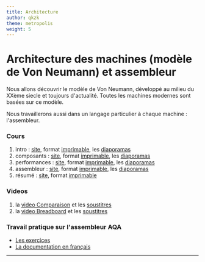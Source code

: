 ```yaml
---
title: Architecture
author: qkzk
theme: metropolis
weight: 5
---
```



# Architecture des machines (modèle de Von Neumann) et assembleur

Nous allons découvrir le modèle de Von Neumann, développé au milieu du XXème
siecle et toujours d'actualité. Toutes les machines modernes sont basées sur
ce modèle.

Nous travaillerons aussi dans un langage particulier à chaque machine : l'assembleur.

### Cours

1. intro : [site](von_neumann), format [imprimable](/uploads/docsnsi/architecture/diapos/1_intro-Article.pdf), les [diaporamas](/uploads/docsnsi/architecture/diapos/1_intro-Beamer.pdf)
2. composants : [site](composants_processeur), format [imprimable](/uploads/docsnsi/architecture/diapos/2_composants-Article.pdf), les  [diaporamas](/uploads/docsnsi/architecture/diapos/2_composants-Beamer.pdf)
3. performances : [site](evolution_performance), format [imprimable](/uploads/docsnsi/architecture/diapos/3_performances-Article.pdf), les  [diaporamas](/uploads/docsnsi/architecture/diapos/3_performances-Beamer.pdf)
4. assembleur : [site](assembleur_aqa_intro), format [imprimable](/uploads/docsnsi/architecture/diapos/4_assembleur-Article.pdf), les  [diaporamas](/uploads/docsnsi/architecture/diapos/4_assembleur-Beamer.pdf)
6. résumé : [site](resume), format [imprimable](/uploads/docsnsi/architecture/diapos/0_resume_2pp_landscape.pdf)

### Videos

1. la [video Comparaison](/uploads/docsnsi/architecture/videos/Comparing.mp4) et les [soustitres](/uploads/docsnsi/architecture/videos/Comparing.srt)
2. la [video Breadboard](/uploads/docsnsi/architecture/videos/breadboard.mp4) et les [soustitres](/uploads/docsnsi/architecture/videos/breadboard.srt)

### Travail pratique sur l'assembleur AQA

* [Les exercices](assembleur_aqa_td)
* [La documentation en français](doc_aqa)

---
